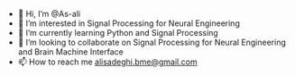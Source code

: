 - 👋 Hi, I’m @As-ali
- 👀 I’m interested in Signal Processing for Neural Engineering 
- 🌱 I’m currently learning Python and Signal Processing
- 💞️ I’m looking to collaborate on Signal Processing for Neural Engineering and Brain Machine Interface 
- 📫 How to reach me alisadeghi.bme@gmail.com

<!---
As-ali/As-ali is a ✨ special ✨ repository because its `README.md` (this file) appears on your GitHub profile.
You can click the Preview link to take a look at your changes.
--->
